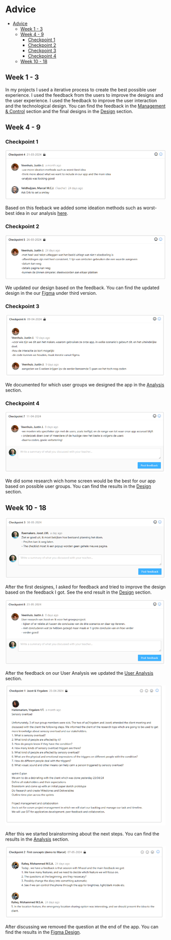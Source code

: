 # Advice

-   [Advice](#advice)
    -   [Week 1 - 3](#week-1---3)
    -   [Week 4 - 9](#week-4---9)
        -   [Checkpoint 1](#checkpoint-1)
        -   [Checkpoint 2](#checkpoint-2)
        -   [Checkpoint 3](#checkpoint-3)
        -   [Checkpoint 4](#checkpoint-4)
    -   [Week 10 - 18](#week-10---18)

## Week 1 - 3

In my projects I used a iterative process to create the best possible user experience. I used the feedback from the users to improve the designs and the user experience. I used the feedback to improve the user interaction and the technological design. You can find the feedback in the [Management & Control](./Management%20&%20Control.md) section and the final designs in the [Design](./Design.md) section.

## Week 4 - 9

### Checkpoint 1

![Checkpoint 1](../Images/checkpoint-1.png)

Based on this feeback we added some ideation methods such as worst-best idea in our analysis [here](./Analysis.md#ideation-method-3-worst-possible-idea).

### Checkpoint 2

![Checkpoint 2](../Images/checkpoint-2.png)

We updated our design based on the feedback. You can find the updated design in the our [Figma](https://www.figma.com/file/Te79kCJxemQHlWli2oAud8/WEATHER-APP) under third version.

### Checkpoint 3

![Checkpoint 3](../Images/checkpoint-3.png)

We documented for which user groups we designed the app in the [Analysis](./Analysis.md#for-whom-are-we-making-this-app-who-is-are-our-users) section.

### Checkpoint 4

![Checkpoint 4](../Images/checkpoint-4.png)

We did some research wich home screen would be the best for our app based on possible user groups. You can find the results in the [Design](./Design.md#which-view-does-our-users-like-the-best) section.

## Week 10 - 18

![Checkpoint 5](../Images/feedback-krom-1.png)

After the first designes, I asked for feedback and tried to improve the design based on the feedback I got. See the end result in the [Design](./Design.md#figma-design) section.

![Checkpoint 6](../Images/feedback-krom-2.png)

After the feedback on our User Analysis we updated the [User Analysis](./Analysis.md#user-analysis) section.

![Checkpoint 7](../Images/feedback-krom-3.png)

After this we started brainstorming about the next steps. You can find the results in the [Analysis](./Analysis.md#brainstorming) section.

![Checkpoint 8](../Images/feedback-krom-4.png)

After discussing we removed the question at the end of the app. You can find the results in the [Figma Design](https://www.figma.com/design/MxIjcpuEGOVHNoTNXMyNQW/OFF?node-id=0-1&t=vJPsyNbQMcoQfIVr-1).
